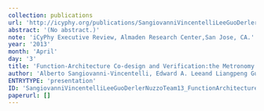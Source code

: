 ```yaml
---
collection: publications
url: 'http://icyphy.org/publications/SangiovanniVincentelliLeeGuoDerlerNuzzoTeam13_FunctionArchitectureCodesignVerificationMetronomy'
abstract: '(No abstract.)'
note: 'iCyPhy Executive Review, Almaden Research Center,San Jose, CA.'
year: '2013'
month: 'April'
day: '3'
title: 'Function-Architecture Co-design and Verification:the Metronomy Approach'
author: 'Alberto Sangiovanni-Vincentelli, Edward A. Leeand Liangpeng Guo, Patricia Derler,Pierluigi Nuzzo, iCyPhy Team'
ENTRYTYPE: 'presentation'
ID: 'SangiovanniVincentelliLeeGuoDerlerNuzzoTeam13_FunctionArchitectureCodesignVerificationMetronomy'
paperurl: []
---
```

